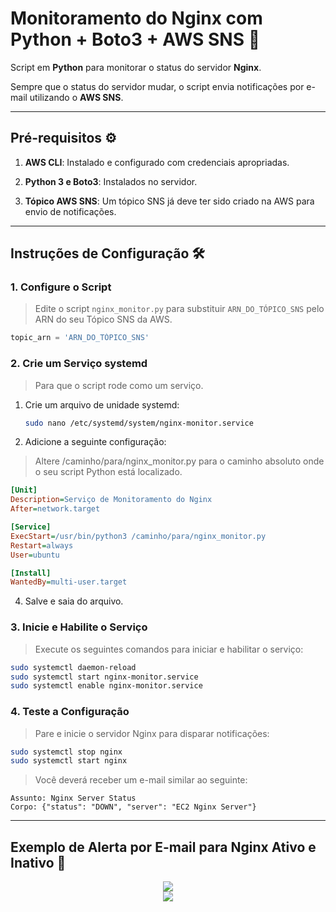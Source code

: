 # Monitoramento do Nginx com Python + Boto3 + AWS SNS 🔔


Script em **Python** para monitorar o status do servidor **Nginx**. 


Sempre que o status do servidor mudar, o script envia notificações por e-mail utilizando o **AWS SNS**.


---


## Pré-requisitos ⚙️


1. **AWS CLI**: Instalado e configurado com credenciais apropriadas.


2. **Python 3 e Boto3**: Instalados no servidor.


3. **Tópico AWS SNS**: Um tópico SNS já deve ter sido criado na AWS para envio de notificações.


---


## Instruções de Configuração 🛠️


### 1. Configure o Script


> Edite o script `nginx_monitor.py` para substituir `ARN_DO_TÓPICO_SNS` pelo ARN do seu Tópico SNS da AWS.
```python
topic_arn = 'ARN_DO_TÓPICO_SNS'
```


### 2. Crie um Serviço systemd


> Para que o script rode como um serviço.


1. Crie um arquivo de unidade systemd:
   ```bash
   sudo nano /etc/systemd/system/nginx-monitor.service
   ```

   
2. Adicione a seguinte configuração:


> Altere /caminho/para/nginx_monitor.py para o caminho absoluto onde o seu script Python está localizado.
   ```ini
   [Unit]
   Description=Serviço de Monitoramento do Nginx
   After=network.target

   [Service]
   ExecStart=/usr/bin/python3 /caminho/para/nginx_monitor.py
   Restart=always
   User=ubuntu

   [Install]
   WantedBy=multi-user.target
   ```

   
4. Salve e saia do arquivo.


### 3. Inicie e Habilite o Serviço


> Execute os seguintes comandos para iniciar e habilitar o serviço:
```bash
sudo systemctl daemon-reload
sudo systemctl start nginx-monitor.service
sudo systemctl enable nginx-monitor.service
```

### 4. Teste a Configuração


> Pare e inicie o servidor Nginx para disparar notificações:
```bash
sudo systemctl stop nginx
sudo systemctl start nginx
```


> Você deverá receber um e-mail similar ao seguinte:
```
Assunto: Nginx Server Status
Corpo: {"status": "DOWN", "server": "EC2 Nginx Server"}
```


---



## Exemplo de Alerta por E-mail para Nginx Ativo e Inativo 📧


<div align="center">
  <img src="https://github.com/user-attachments/assets/e5c6ed2f-4a7b-4388-8be7-965bd4541187"/>
</div>


<div align="center">
  <img src="https://github.com/user-attachments/assets/db8151e0-e740-4ee4-b034-3dfdbe470c8a"/>
</div>
